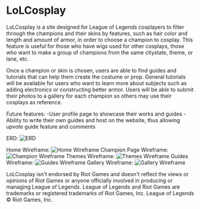 # LoLCosplay

LoLCosplay is a site designed for League of Legends cosplayers to filter through the champions and their skins by features, such as hair color and length and amount of armor, in order to choose a champion to cosplay. This feature is useful for those who have wigs used for other cosplays, those who want to make a group of champions from the same citystate, theme, or lane, etc. 

Once a champion or skin is chosen, users are able to find guides and tutorials that can help them create the costume or prop. General tutorials will be available for users who want to learn more about subjects such as adding electronics or constructing better armor. Users will be able to submit their photos to a gallery for each champion so others may use their cosplays as reference.

Future features:
	-User profile page to showcase their works and guides
	-Ability to write their own guides and host on the website, thus allowing upvote guide feature and comments

ERD:
![ERD](https://www.dropbox.com/s/e2uy7k1cba1l3s8/ERD.png?dl=0)

Home Wireframe:
![Home Wireframe](https://www.dropbox.com/s/ys6qjgve6o0gtot/Home.png?dl=0)
Champion Page Wireframe:
![Champion Wireframe](https://www.dropbox.com/s/zlzxyzdpxcrvv79/Champion%20Page.png?dl=0)
Themes Wireframe:
![Themes Wireframe](https://www.dropbox.com/s/ttmhsn3iptnj30s/Themes.png?dl=0)
Guides Wireframe:
![Guides Wireframe](https://www.dropbox.com/s/jummw67z7asn4lp/Guides.png?dl=0)
Gallery Wireframe:
![Gallery Wireframe](https://www.dropbox.com/s/4lmozyt9hvce815/Gallery.png?dl=0)

LoLCosplay isn't endorsed by Riot Games and doesn't reflect the views or opinions of Riot Games or anyone officially involved in producing or managing League of Legends. League of Legends and Riot Games are trademarks or registered trademarks of Riot Games, Inc. League of Legends © Riot Games, Inc.